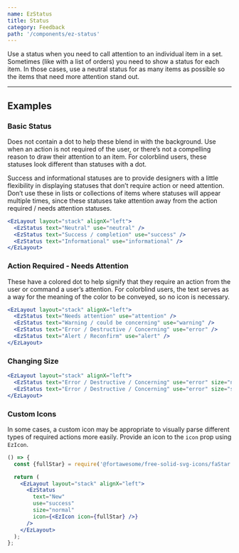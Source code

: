 ```yaml
---
name: EzStatus
title: Status
category: Feedback
path: '/components/ez-status'
---
```


Use a status when you need to call attention to an individual item in a set. Sometimes (like with a list of orders) you need to show a status for each item. In those cases, use a neutral status for as many items as possible so the items that need more attention stand out.

---

## Examples

### Basic Status

Does not contain a dot to help these blend in with the background. Use when an action is not required of the user, or there’s not a compelling reason to draw their attention to an item. For colorblind users, these statuses look different than statuses with a dot.

Success and informational statuses are to provide designers with a little flexibility in displaying statuses that don’t require action or need attention. Don’t use these in lists or collections of items where statuses will appear multiple times, since these statuses take attention away from the action required / needs attention statuses.

```jsx
<EzLayout layout="stack" alignX="left">
  <EzStatus text="Neutral" use="neutral" />
  <EzStatus text="Success / completion" use="success" />
  <EzStatus text="Informational" use="informational" />
</EzLayout>
```

### Action Required - Needs Attention

These have a colored dot to help signify that they require an action from the user or command a user’s attention. For colorblind users, the text serves as a way for the meaning of the color to be conveyed, so no icon is necessary.

```jsx
<EzLayout layout="stack" alignX="left">
  <EzStatus text="Needs attention" use="attention" />
  <EzStatus text="Warning / could be concerning" use="warning" />
  <EzStatus text="Error / Destructive / Concerning" use="error" />
  <EzStatus text="Alert / Reconfirm" use="alert" />
</EzLayout>
```

### Changing Size

```jsx
<EzLayout layout="stack" alignX="left">
  <EzStatus text="Error / Destructive / Concerning" use="error" size="normal" />
  <EzStatus text="Error / Destructive / Concerning" use="error" size="small" />
</EzLayout>
```

### Custom Icons

In some cases, a custom icon may be appropriate to visually parse different types of required actions more easily. Provide an icon to the `icon` prop using `EzIcon`.

```jsx
() => {
  const {fullStar} = require('@fortawesome/free-solid-svg-icons/faStar');

  return (
    <EzLayout layout="stack" alignX="left">
      <EzStatus
        text="New"
        use="success"
        size="normal"
        icon={<EzIcon icon={fullStar} />}
      />
    </EzLayout>
  );
};
```
